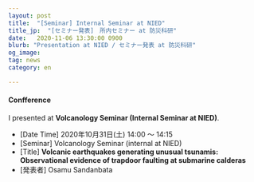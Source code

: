 ```yaml
---
layout: post
title:  "[Seminar] Internal Seminar at NIED"
title_jp:  "[セミナー発表]　所内セミナー at 防災科研"
date:   2020-11-06 13:30:00 0900
blurb: "Presentation at NIED / セミナー発表 at 防災科研"
og_image:
tag: news
category: en

---
```


#### **Confference**

I presented at **Volcanology Seminar (Internal Seminar at NIED)**. 

- [Date Time] 2020年10月31日(土) 14:00 〜 14:15
- [Seminar] Volcanology Seminar (internal at NIED)
- [Title] **Volcanic earthquakes generating unusual tsunamis: Observational evidence of trapdoor faulting at submarine calderas** 
- [発表者] Osamu Sandanbata
